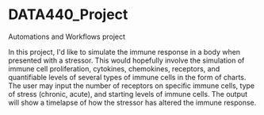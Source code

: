 # DATA440_Project
Automations and Workflows project

In this project, I'd like to simulate the immune response in a body when presented with a stressor. This would hopefully involve the simulation of immune cell proliferation, cytokines, chemokines, receptors, and quantifiable levels of several types of immune cells in the form of charts. The user may input the number of receptors on specific immune cells, type of stress (chronic, acute), and starting levels of immune cells. The output will show a timelapse of how the stressor has altered the immune response. 

